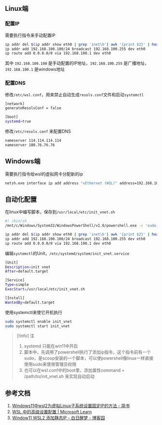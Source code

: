 ## Linux端

### 配置IP
需要执行指令来手动配置IP

``` bash
ip addr del $(ip addr show eth0 | grep 'inet\b'| awk '{print $2}' | head -n 1) dev eth0
ip addr add 192.168.100.100/24 broadcast 192.168.100.255 dev eth0
ip route add 0.0.0.0/0 via 192.168.100.1 dev eth0
```

其中 `192.168.100.100` 是手动配置的IP地址，`192.168.100.255` 是广播地址，`192.168.100.1` 是windows地址

### 配置DNS
修改`/etc/wsl.conf`，用来禁止自动生成`resolv.conf`文件和启动`systemctl`
```sh
[network]
generateResolvConf = false

[boot]
systemd=true
```

修改`/etc/resolv.conf` 来配置DNS
```sh
nameserver 114.114.114.114
nameserver 180.76.76.76
```

## Windows端

需要执行指令给wsl的虚拟网卡分配新的ip
```bash
netsh.exe interface ip add address "vEthernet (WSL)" address=192.168.100.1/24
```

## 自动化配置

在linux中编写脚本，保存到`/usr/local/etc/init_vnet.sh`
```sh
#! /bin/sh
/mnt/c/Windows/System32/WindowsPowerShell/v1.0/powershell.exe -c 'sudo netsh.exe interface ip add address "vEthernet (WSL)" address=192.168.100.1/24'

ip addr del $(ip addr show eth0 | grep 'inet\b'| awk '{print $2}' | head -n 1) dev eth0
ip addr add 192.168.100.100/24 broadcast 192.168.100.255 dev eth0
ip route add 0.0.0.0/0 via 192.168.100.1 dev eth0
```

编辑`systemctl`的Unit，`/etc/systemd/system/init_vnet.service`
```sh
[Unit]
Description=init vnet
After=default.target

[Service]
Type=simple
ExecStart=/usr/local/etc/init_vnet.sh

[Install]
WantedBy=default.target
```

使用systemctl来使它开机执行

```sh
sudo systemctl enable init_vnet
sudo systemctl start init_vnet
```

> [!info] 注
> 1. systemd 只能在win11中开启
> 2. 脚本中，先调用了powershell执行了添加ip指令，这个指令前有一个sudo，是scoop安装的一个脚本，可以使powershell像linux一样直接使用sudo来使用管理员权限
> 3. 也可以在wsl.conf中的boot里，添加属性command = /path/to/init_vnet.sh 来实现自动启动


## 参考文档
1. [Windows11中wsl2为虚拟Linux子系统设置固定IP的方法 - 简书](https://www.jianshu.com/p/b7a978ed1e77)
2. [WSL 中的高级设置配置 | Microsoft Learn](https://learn.microsoft.com/zh-cn/windows/wsl/wsl-config)
3. [Window11 WSL2 添加静态IP - 白日醒梦 - 博客园](https://www.cnblogs.com/Likfees/p/16750300.html)
